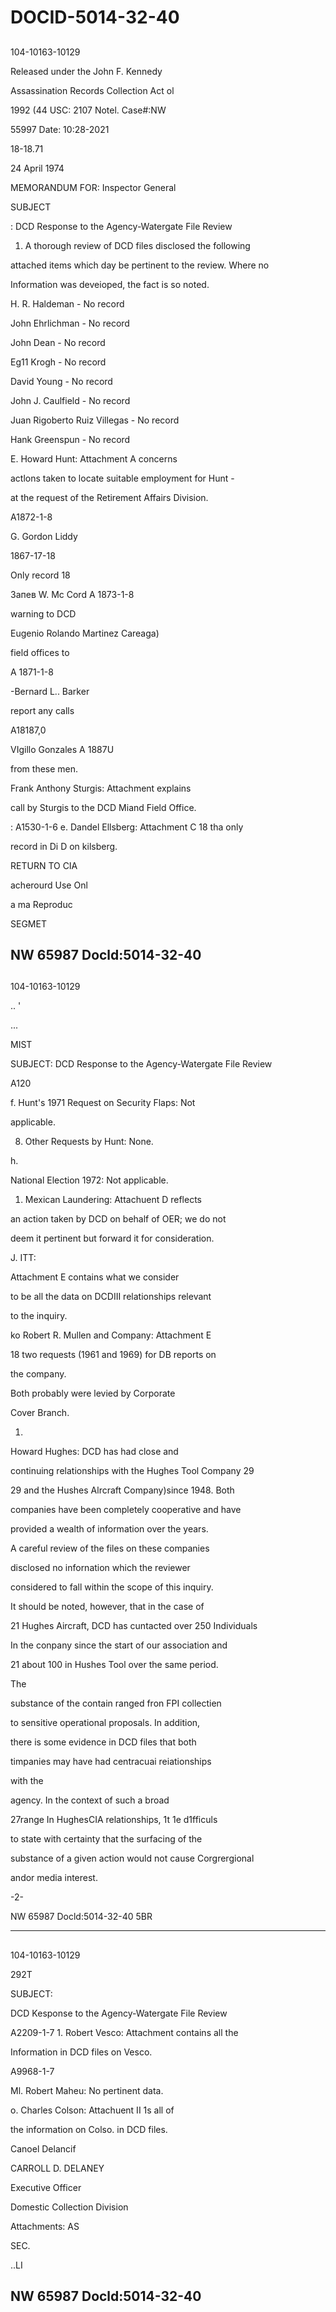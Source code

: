# DOCID-5014-32-40

##
104-10163-10129

Released under the John F. Kennedy

Assassination Records Collection Act ol

1992 (44 USC: 2107 Notel. Case#:NW

55997 Date: 10:28-2021

18-18.71

24 April 1974

MEMORANDUM FOR: Inspector General

SUBJECT

: DCD Response to the Agency-Watergate File Review

1. A thorough review of DCD files disclosed the following

attached items which day be pertinent to the review. Where no

Information was deveioped, the fact is so noted.

H. R. Haldeman - No record

John Ehrlichman - No record

John Dean - No record

Eg11 Krogh - No record

David Young - No record

John J. Caulfield - No record

Juan Rigoberto Ruiz Villegas - No record

Hank Greenspun - No record

E. Howard Hunt: Attachment A concerns

actlons taken to locate suitable employment for Hunt -

at the request of the Retirement Affairs Division.

A1872-1-8

G. Gordon Liddy

1867-17-18

Only record 18

Запев W. Mc Cord A 1873-1-8

warning to DCD

Eugenio Rolando Martinez Careaga)

field offices to

A 1871-1-8

-Bernard L.. Barker

report any calls

A18187,0

VIgillo Gonzales A 1887U

from these men.

Frank Anthony Sturgis: Attachment explains

call by Sturgis to the DCD Miand Field Office.

: A1530-1-6 e. Dandel Ellsberg: Attachment C 18 tha only

record in Di D on kilsberg.

RETURN TO CIA

acherourd Use Onl

a ma Reproduc

SEGMET

NW 65987 Docld:5014-32-40
---

##
104-10163-10129

.. '

...

MIST

SUBJECT: DCD Response to the Agency-Watergate File Review

A120

f. Hunt's 1971 Request on Security Flaps: Not

applicable.

8. Other Requests by Hunt: None.

h.

National Election 1972: Not applicable.

1. Mexican Laundering: Attachuent D reflects

an action taken by DCD on behalf of OER; we do not

deem it pertinent but forward it for consideration.

J. ITT:

Attachment E contains what we consider

to be all the data on DCDIII relationships relevant

to the inquiry.

ko Robert R. Mullen and Company: Attachment E

18 two requests (1961 and 1969) for DB reports on

the company.

Both probably were levied by Corporate

Cover Branch.

1.

Howard Hughes: DCD has had close and

continuing relationships with the Hughes Tool Company 29

29 and the Hushes Alrcraft Company)since 1948. Both

companies have been completely cooperative and have

provided a wealth of information over the years.

A careful review of the files on these companies

disclosed no infornation which the reviewer

considered to fall within the scope of this inquiry.

It should be noted, however, that in the case of

21 Hughes Aircraft, DCD has cuntacted over 250 Individuals

In the conpany since the start of our association and

21 about 100 in Hushes Tool over the same period.

The

substance of the contain ranged fron FPI collectien

to sensitive operational proposals. In addition,

there is some evidence in DCD files that both

timpanies may have had centracuai reiationships

with the

agency. In the context of such a broad

27range In HughesCIA relationships, 1t 1e d1fficuls

to state with certainty that the surfacing of the

substance of a given action would not cause Corgrergional

andor media interest.

-2-

NW 65987 Docld:5014-32-40
5BR

---

##
104-10163-10129

292T

SUBJECT:

DCD Kesponse to the Agency-Watergate File Review

A2209-1-7 1. Robert Vesco: Attachment contains all the

Information in DCD files on Vesco.

A9968-1-7

Ml. Robert Maheu: No pertinent data.

o. Charles Colson: Attachuent II 1s all of

the information on Colso. in DCD files.

Canoel Delancif

CARROLL D. DELANEY

Executive Officer

Domestic Collection Division

Attachments: AS

SEC.

..LI

NW 65987 Docld:5014-32-40
---

